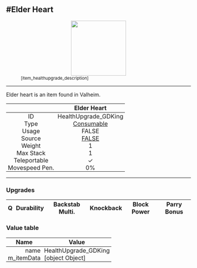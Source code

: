 <meta property="og:title" content="Elder Heart - MoreValheim" /><meta property="og:type" content="website" /><meta property="og:image" content="/assets/elder_heart.png" /><meta property="og:description" content="Elder Heart is an item found in Valheim." /><meta name="theme-color" content="#546D78"><meta name="twitter:card" content="summary_large_image">
#Elder Heart
-------------
<style>img {width:20px;}.tb {width:150px;display: block;margin-left: auto;margin-right: auto;}</style>

<style>.md-typeset table:not([class]) th:not([align]) {min-width:unset!important;}</style>
<style>td{padding:0em 0.3em!important;text-align:center!important;border-left:.05rem solid var(--md-default-fg-color--lightest)}</style>

<style>th{padding:0.1em 0.3em!important;text-align:center!important;font-weight:bold}</style>

<style>pre{text-align:right!important}</style>
<style>table tr td:first-child {border-left: 0;};</style>

<figure><img src="/assets/elder_heart.png" class="tb" /><figcaption><small>[item_healthupgrade_description]</small></figcaption></figure>

-------------

Elder heart is an item found in Valheim.

|        | Elder Heart              |
| ----------- | ------------------------------------ |
| ID |HealthUpgrade_GDKing
| Type | [Consumable](../../types/consumable)
| Usage | FALSE<br>
| Source | [FALSE](../../items/false)
| Weight | 1 |
| Max Stack | 1 |
| Teleportable | ✓
| Movespeed Pen. | 0%


-------------

### Upgrades
| Q | Durability | Backstab Multi. | Knockback | Block Power | Parry Bonus
| - | - | - | - | - | - 


### Value table
| Name | Value
| - | - |
| <div style="text-align:right">name</div> | <div style="text-align:left">HealthUpgrade_GDKing</div> | 
| <div style="text-align:right">m_itemData</div> | <div style="text-align:left">[object Object]</div> | 
